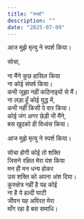 ```yaml
---
title: "स्पर्श"
description: ""
date: "2025-07-09"
---
```

आज मुझे मृत्यु ने स्पर्श किया।    
    
सोचा,    
    
ना मैंने कुछ हासिल किया    
ना कोई संघर्ष किया।    
कभी जूझा नहीं कठिनाइयों से मैं।    
ना लड़ा हूँ कोई युद्ध में,    
कभी नहीं किसी पे वार किया।    
कोई जंग अगर छेड़ी भी मैंने,    
बस खुदको ही विध्वंस किया।    
    
आज मुझे मृत्यु ने स्पर्श किया।    
    
सोचा होगी कोई तो शक्ति    
जिसने रक्षित मेरा वंश किया    
मन ही मन धन्य होकर    
उस शक्ति को अपना अंश दिया।    
कुरुक्षेत्र नहीं है यह कोई    
ना है ये हल्दी घाटी    
जीवन यह अविरत मेरा    
माँग रहा है बस समाधि।    
